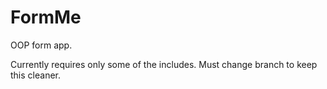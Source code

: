 FormMe
======

OOP form app.


Currently requires only some of the includes. Must change branch to keep this cleaner.
